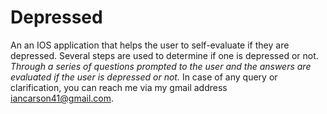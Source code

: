 # Depressed
An an IOS application that helps the user to self-evaluate if they are depressed. Several steps are used to determine if one is depressed or not. 
*Through a series of questions prompted to the user and the answers are evaluated if the user is depressed or not.*
In case of any query or clarification, you can reach me via my gmail address iancarson41@gmail.com.
